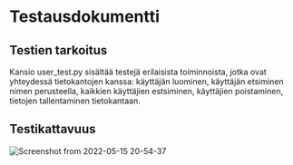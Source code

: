 # Testausdokumentti

## Testien tarkoitus

Kansio user_test.py sisältää testejä erilaisista toiminnoista, jotka ovat yhteydessä tietokantojen kanssa: käyttäjän luominen, käyttäjän etsiminen nimen perusteella, kaikkien käyttäjien estsiminen, käyttäjien poistaminen, tietojen tallentaminen tietokantaan.

## Testikattavuus

![Screenshot from 2022-05-15 20-54-37](https://user-images.githubusercontent.com/101710774/168487443-df77226e-a9d1-4cbf-8ba6-9a48bababc74.png)

